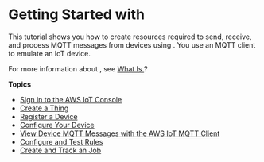 # Getting Started with<a name="iot-gs"></a>

This tutorial shows you how to create resources required to send, receive, and process MQTT messages from devices using \. You use an MQTT client to emulate an IoT device\.

For more information about , see [What Is ](what-is-aws-iot.md)?

**Topics**
+ [Sign in to the AWS IoT Console](iot-console-signin.md)
+ [Create a Thing](create-aws-thing.md)
+ [Register a Device](register-device.md)
+ [Configure Your Device](configure-iot.md)
+ [View Device MQTT Messages with the AWS IoT MQTT Client](view-mqtt-messages.md)
+ [Configure and Test Rules](config-and-test-rules.md)
+ [Create and Track an Job](ios-sdk-create-job.md)